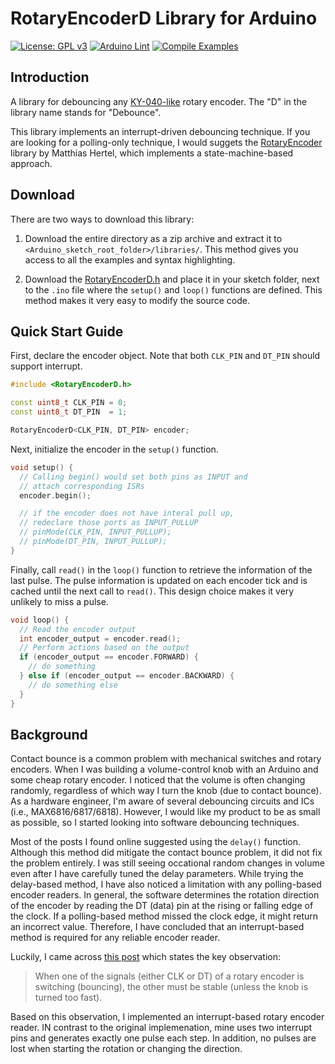 # RotaryEncoderD Library for Arduino

[![License: GPL v3](https://img.shields.io/badge/License-GPLv3-blue.svg)](https://www.gnu.org/licenses/gpl-3.0)
[![Arduino Lint](https://github.com/JerryAZR/RotaryEncoderD/actions/workflows/arduino-lint-action.yml/badge.svg)](https://github.com/JerryAZR/RotaryEncoderD/actions/workflows/arduino-lint-action.yml)
[![Compile Examples](https://github.com/JerryAZR/RotaryEncoderD/actions/workflows/compile-examples.yml/badge.svg)](https://github.com/JerryAZR/RotaryEncoderD/actions/workflows/compile-examples.yml)

## Introduction

A library for debouncing any [KY-040-like](https://www.handsontec.com/dataspecs/module/Rotary%20Encoder.pdf) rotary encoder.
The "D" in the library name stands for "Debounce".


This library implements an interrupt-driven debouncing technique. If you are
looking for a polling-only technique, I would suggets the
[RotaryEncoder](https://github.com/mathertel/RotaryEncoder) library by Matthias
Hertel, which implements a state-machine-based approach.

## Download

There are two ways to download this library:

1. Download the entire directory as a zip archive and extract it to
`<Arduino_sketch_root_folder>/libraries/`. This method gives you access to all
the examples and syntax highlighting.

2. Download the [RotaryEncoderD.h](src/RotaryEncoderD.h) and place it in your
sketch folder, next to the `.ino` file where the `setup()` and `loop()`
functions are defined. This method makes it very easy to modify the source code.

## Quick Start Guide

First, declare the encoder object. Note that both `CLK_PIN` and `DT_PIN`
should support interrupt.

```cpp
#include <RotaryEncoderD.h>

const uint8_t CLK_PIN = 0;
const uint8_t DT_PIN  = 1;

RotaryEncoderD<CLK_PIN, DT_PIN> encoder;
```

Next, initialize the encoder in the `setup()` function.

```cpp
void setup() {
  // Calling begin() would set both pins as INPUT and
  // attach corresponding ISRs
  encoder.begin();

  // if the encoder does not have interal pull up,
  // redeclare those ports as INPUT_PULLUP
  // pinMode(CLK_PIN, INPUT_PULLUP);
  // pinMode(DT_PIN, INPUT_PULLUP);
}
```

Finally, call `read()` in the `loop()` function to retrieve the information of
the last pulse. The pulse information is updated on each encoder tick and is
cached until the next call to `read()`. This design choice makes it very
unlikely to miss a pulse.

```cpp
void loop() {
  // Read the encoder output
  int encoder_output = encoder.read();
  // Perform actions based on the output
  if (encoder_output == encoder.FORWARD) {
    // do something
  } else if (encoder_output == encoder.BACKWARD) {
    // do something else
  }
}
```



## Background

Contact bounce is a common problem with mechanical switches and rotary encoders.
When I was building a volume-control knob with an Arduino and some cheap rotary
encoder. I noticed that the volume is often changing randomly, regardless of
which way I turn the knob (due to contact bounce). As a hardware engineer, I'm
aware of several debouncing circuits and ICs (i.e., MAX6816/6817/6818). However,
I would like my product to be as small as possible, so I started looking into
software debouncing techniques.


Most of the posts I found online suggested using the `delay()` function.
Although this method did mitigate the contact bounce problem, it did not fix
the problem entirely. I was still seeing occational random changes in volume
even after I have carefully tuned the delay parameters. While trying the
delay-based method, I have also noticed a limitation with any polling-based
encoder readers. In general, the software determines the rotation direction of
the encoder by reading the DT (data) pin at the rising or falling edge of the
clock. If a polling-based method missed the clock edge, it might return an
incorrect value. Therefore, I have concluded that an interrupt-based method is
required for any reliable encoder reader.


Luckily, I came across [this post](http://www.technoblogy.com/show?1YHJ) which
states the key observation:

> When one of the signals (either CLK or DT) of a rotary encoder is switching
(bouncing), the other must be stable (unless the knob is turned too fast).

Based on this observation, I implemented an interrupt-based rotary encoder
reader. IN contrast to the original implemenation, mine uses two interrupt pins
and generates exactly one pulse each step. In addition, no pulses are lost when
starting the rotation or changing the direction.
